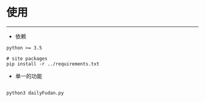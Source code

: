 # 使用
---
- 依赖
```shell script
python >= 3.5

# site packages
pip install -r ../requirements.txt
```

- 单一的功能
```shell script

python3 dailyFudan.py

```
